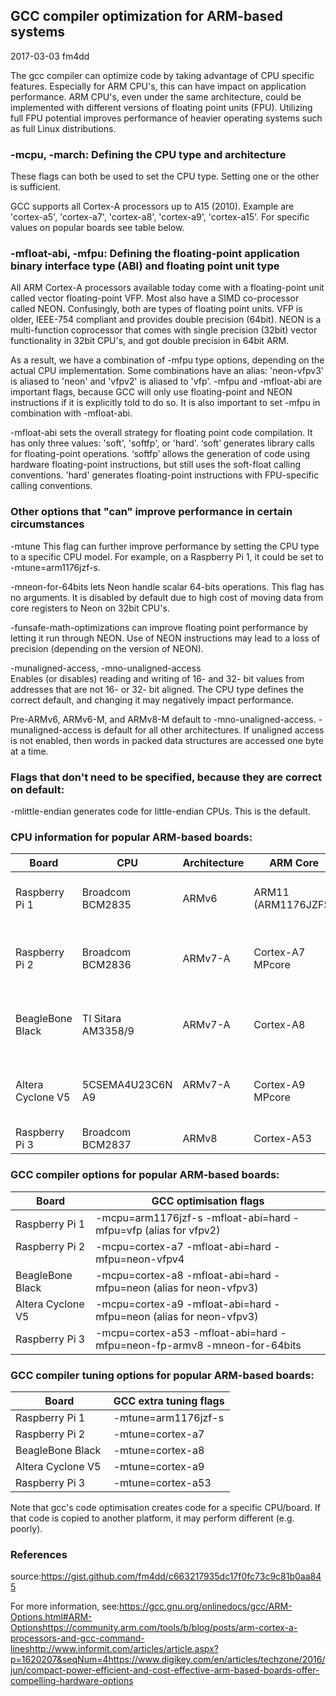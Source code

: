 ## GCC compiler optimization for ARM-based systems

2017-03-03 fm4dd

The gcc compiler can optimize code by taking advantage of CPU specific features. Especially for ARM CPU's, this can have impact on application performance. ARM CPU's, even under the same architecture, could be implemented with different versions of floating point units (FPU). Utilizing full FPU potential improves performance of heavier operating systems such as full Linux distributions.

### -mcpu, -march: Defining the CPU type and architecture

These flags can both be used to set the CPU type. Setting one or the other is sufficient.

GCC supports all Cortex-A processors up to A15 (2010). Example are 'cortex-a5', 'cortex-a7', 'cortex-a8', 'cortex-a9', 'cortex-a15'. For specific values on popular boards see table below.

### -mfloat-abi, -mfpu: Defining the floating-point application binary interface type (ABI) and floating point unit type

All ARM Cortex-A processors available today come with a floating-point unit called vector floating-point VFP. Most also have a SIMD co-processor called NEON. Confusingly, both are types of floating point units. VFP is older, IEEE-754 compliant and provides double precision (64bit). NEON is a multi-function coprocessor that comes with single precision (32bit) vector functionality in 32bit CPU's, and got double precision in 64bit ARM.

As a result, we have a combination of -mfpu type options, depending on the actual CPU implementation. Some combinations have an alias: 'neon-vfpv3' is aliased to 'neon' and 'vfpv2' is aliased to  'vfp'. -mfpu and -mfloat-abi are important flags, because GCC will only use floating-point and NEON instructions if it is explicitly told to do so. It is also important to set -mfpu in combination with -mfloat-abi.

-mfloat-abi sets the overall strategy for floating point code compilation. It has only three values: 'soft', 'softfp', or 'hard'. ‘soft’ generates library calls for floating-point operations. ‘softfp’ allows the generation of code using hardware floating-point instructions, but still uses the soft-float calling conventions. 'hard' generates floating-point instructions with FPU-specific calling conventions.

### Other options that "can" improve performance in certain circumstances

-mtune This flag can further improve performance by setting the CPU type to a specific CPU model. For example, on a Raspberry Pi 1, it could be set to -mtune=arm1176jzf-s.

-mneon-for-64bits lets Neon handle scalar 64-bits operations. This flag has no arguments. It is disabled by default due to high cost of moving data from core registers to Neon on 32bit CPU's.

-funsafe-math-optimizations can improve floating point performance by letting it run through NEON. Use of NEON instructions may lead to a loss of precision (depending on the version of NEON).

-munaligned-access, -mno-unaligned-access  
Enables (or disables) reading and writing of 16- and 32- bit values from addresses that are not 16- or 32- bit aligned. The CPU type defines the correct default, and changing it may negatively impact performance.

Pre-ARMv6, ARMv6-M, and ARMv8-M default to -mno-unaligned-access. -munaligned-access is default for all other architectures. If unaligned access is not enabled, then words in packed data structures are accessed one byte at a time.

### Flags that don't need to be specified, because they are correct on default:

-mlittle-endian generates code for little-endian CPUs. This is the default.


### CPU information for popular ARM-based boards:

| Board             | CPU                | Architecture  | ARM Core            | FPU                       |
|-------------------|--------------------|---------------|---------------------|---------------------------|
| Raspberry Pi 1    | Broadcom BCM2835   | ARMv6         | ARM11 (ARM1176JZFS) | VFPv2 (VFP only, no NEON) |
| Raspberry Pi 2    | Broadcom BCM2836   | ARMv7-A       | Cortex-A7 MPcore    | VFPv4-D32 (VFP and NEON)  |
| BeagleBone Black  | TI Sitara AM3358/9 | ARMv7-A       | Cortex-A8           | VFPv3-D32 (VFP and NEON)  |
| Altera Cyclone V5 | 5CSEMA4U23C6N A9   | ARMv7-A       | Cortex-A9 MPcore    | VFPv3-D32 (VFP and NEON)  |
| Raspberry Pi 3    | Broadcom BCM2837   | ARMv8         | Cortex-A53          |                           |

### GCC compiler options for popular ARM-based boards:

| Board             | GCC optimisation flags                                                  |
|-------------------|-------------------------------------------------------------------------|
| Raspberry Pi 1    | -mcpu=arm1176jzf-s -mfloat-abi=hard -mfpu=vfp (alias for vfpv2)         |
| Raspberry Pi 2    | -mcpu=cortex-a7 -mfloat-abi=hard -mfpu=neon-vfpv4                       |
| BeagleBone Black  | -mcpu=cortex-a8 -mfloat-abi=hard -mfpu=neon (alias for neon-vfpv3)      |
| Altera Cyclone V5 | -mcpu=cortex-a9 -mfloat-abi=hard -mfpu=neon (alias for neon-vfpv3)      |
| Raspberry Pi 3    | -mcpu=cortex-a53 -mfloat-abi=hard -mfpu=neon-fp-armv8 -mneon-for-64bits |

### GCC compiler tuning options for popular ARM-based boards:

| Board             | GCC extra tuning flags |
|-------------------|------------------------|
| Raspberry Pi 1    | -mtune=arm1176jzf-s    |
| Raspberry Pi 2    | -mtune=cortex-a7       |
| BeagleBone Black  | -mtune=cortex-a8       |
| Altera Cyclone V5 | -mtune=cortex-a9       |
| Raspberry Pi 3    | -mtune=cortex-a53      |

Note that gcc's code optimisation creates code for a specific CPU/board. If that code is copied to another platform, it may perform different (e.g. poorly).

### References

source:https://gist.github.com/fm4dd/c663217935dc17f0fc73c9c81b0aa845

For more information, see:https://gcc.gnu.org/onlinedocs/gcc/ARM-Options.html#ARM-Optionshttps://community.arm.com/tools/b/blog/posts/arm-cortex-a-processors-and-gcc-command-lineshttp://www.informit.com/articles/article.aspx?p=1620207&seqNum=4https://www.digikey.com/en/articles/techzone/2016/jun/compact-power-efficient-and-cost-effective-arm-based-boards-offer-compelling-hardware-options
